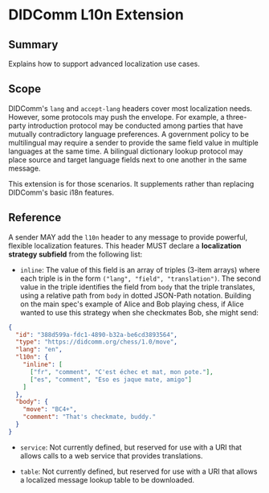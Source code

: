 # DIDComm L10n Extension

## Summary 

Explains how to support advanced localization use cases.

## Scope

DIDComm's `lang` and `accept-lang` headers cover most localization needs. However, some protocols may push the envelope. For example, a three-party introduction protocol may be conducted among parties that have mutually contradictory language preferences. A government policy to be multilingual may require a sender to provide the same field value in multiple languages at the same time. A bilingual dictionary lookup protocol may place source and target language fields next to one another in the same message.

This extension is for those scenarios. It supplements rather than replacing DIDComm's basic i18n features.

## Reference

A sender MAY add the `l10n` header to any message to provide powerful, flexible localization features. This header MUST declare a **localization strategy subfield** from the following list:

* `inline`: The value of this field is an array of triples (3-item arrays) where each triple is in the form `("lang", "field", "translation")`. The second value in the triple identifies the field from `body` that the triple translates, using a relative path from `body` in dotted JSON-Path notation. Building on the main spec's example of Alice and Bob playing chess, if Alice wanted to use this strategy when she checkmates Bob, she might send:

```json
{
  "id": "388d599a-fdc1-4890-b32a-be6cd3893564",
  "type": "https://didcomm.org/chess/1.0/move",
  "lang": "en",
  "l10n": {
    "inline": [
      ["fr", "comment", "C'est échec et mat, mon pote."],
      ["es", "comment", "Eso es jaque mate, amigo"]
    ]
  },
  "body": {
    "move": "BC4+",
    "comment": "That's checkmate, buddy."
  }
}
```

* `service`: Not currently defined, but reserved for use with a URI that allows calls to a web service that provides translations.

* `table`: Not currently defined, but reserved for use with a URI that allows a localized message lookup table to be downloaded.
